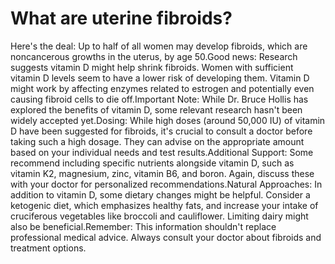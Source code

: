 # What are uterine fibroids?

Here's the deal: Up to half of all women may develop fibroids, which are noncancerous growths in the uterus, by age 50.Good news: Research suggests vitamin D might help shrink fibroids. Women with sufficient vitamin D levels seem to have a lower risk of developing them. Vitamin D might work by affecting enzymes related to estrogen and potentially even causing fibroid cells to die off.Important Note: While Dr. Bruce Hollis has explored the benefits of vitamin D, some relevant research hasn't been widely accepted yet.Dosing: While high doses (around 50,000 IU) of vitamin D have been suggested for fibroids, it's crucial to consult a doctor before taking such a high dosage. They can advise on the appropriate amount based on your individual needs and test results.Additional Support: Some recommend including specific nutrients alongside vitamin D, such as vitamin K2, magnesium, zinc, vitamin B6, and boron. Again, discuss these with your doctor for personalized recommendations.Natural Approaches: In addition to vitamin D, some dietary changes might be helpful. Consider a ketogenic diet, which emphasizes healthy fats, and increase your intake of cruciferous vegetables like broccoli and cauliflower. Limiting dairy might also be beneficial.Remember: This information shouldn't replace professional medical advice. Always consult your doctor about fibroids and treatment options.